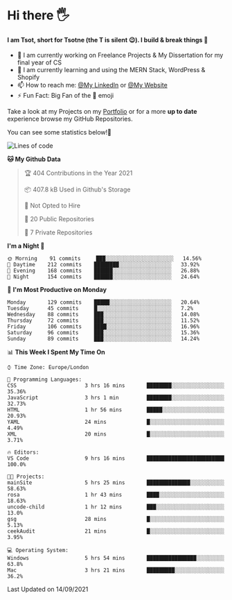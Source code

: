 # Hi there :raised_hand_with_fingers_splayed:
#### I am Tsot, short for Tsotne (the T is silent :wink:). I build & break things :space_invader:
- :telescope: I am currently working on Freelance Projects & My Dissertation for my final year of CS
- :seedling: I am currently learning and using the MERN Stack, WordPress & Shopify
- :mailbox: How to reach me: [@My LinkedIn](https://www.linkedin.com/in/tsotne-gvadzabia/) or [@My Website](https://tsotnegvadzabia.me/contact)
- :zap: Fun Fact: Big Fan of the :space_invader: emoji

Take a look at my Projects on my [Portfolio](https://tsotne.co.uk/) or for a more **up to date** experience browse my GitHub Repositories.

You can see some statistics below!:space_invader:
<!--START_SECTION:waka-->
![Lines of code](https://img.shields.io/badge/From%20Hello%20World%20I%27ve%20Written-3.5%20million%20lines%20of%20code-blue)

**🐱 My Github Data** 

> 🏆 404 Contributions in the Year 2021
 > 
> 📦 407.8 kB Used in Github's Storage 
 > 
> 🚫 Not Opted to Hire
 > 
> 📜 20 Public Repositories 
 > 
> 🔑 7 Private Repositories  
 > 
**I'm a Night 🦉** 

```text
🌞 Morning    91 commits     ███░░░░░░░░░░░░░░░░░░░░░░   14.56% 
🌆 Daytime    212 commits    ████████░░░░░░░░░░░░░░░░░   33.92% 
🌃 Evening    168 commits    ██████░░░░░░░░░░░░░░░░░░░   26.88% 
🌙 Night      154 commits    ██████░░░░░░░░░░░░░░░░░░░   24.64%

```
📅 **I'm Most Productive on Monday** 

```text
Monday       129 commits    █████░░░░░░░░░░░░░░░░░░░░   20.64% 
Tuesday      45 commits     █░░░░░░░░░░░░░░░░░░░░░░░░   7.2% 
Wednesday    88 commits     ███░░░░░░░░░░░░░░░░░░░░░░   14.08% 
Thursday     72 commits     ███░░░░░░░░░░░░░░░░░░░░░░   11.52% 
Friday       106 commits    ████░░░░░░░░░░░░░░░░░░░░░   16.96% 
Saturday     96 commits     ███░░░░░░░░░░░░░░░░░░░░░░   15.36% 
Sunday       89 commits     ███░░░░░░░░░░░░░░░░░░░░░░   14.24%

```


📊 **This Week I Spent My Time On** 

```text
⌚︎ Time Zone: Europe/London

💬 Programming Languages: 
CSS                      3 hrs 16 mins       ████████░░░░░░░░░░░░░░░░░   35.36% 
JavaScript               3 hrs 1 min         ████████░░░░░░░░░░░░░░░░░   32.73% 
HTML                     1 hr 56 mins        █████░░░░░░░░░░░░░░░░░░░░   20.93% 
YAML                     24 mins             █░░░░░░░░░░░░░░░░░░░░░░░░   4.49% 
XML                      20 mins             █░░░░░░░░░░░░░░░░░░░░░░░░   3.71%

🔥 Editors: 
VS Code                  9 hrs 16 mins       █████████████████████████   100.0%

🐱‍💻 Projects: 
mainSite                 5 hrs 25 mins       ██████████████░░░░░░░░░░░   58.63% 
rosa                     1 hr 43 mins        ████░░░░░░░░░░░░░░░░░░░░░   18.63% 
uncode-child             1 hr 12 mins        ███░░░░░░░░░░░░░░░░░░░░░░   13.0% 
gsg                      28 mins             █░░░░░░░░░░░░░░░░░░░░░░░░   5.13% 
ceekAudit                21 mins             █░░░░░░░░░░░░░░░░░░░░░░░░   3.95%

💻 Operating System: 
Windows                  5 hrs 54 mins       ████████████████░░░░░░░░░   63.8% 
Mac                      3 hrs 21 mins       █████████░░░░░░░░░░░░░░░░   36.2%

```


 Last Updated on 14/09/2021
<!--END_SECTION:waka-->
